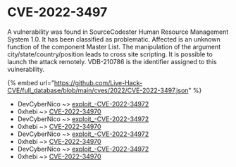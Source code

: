 # CVE-2022-3497

A vulnerability was found in SourceCodester Human Resource Management System 1.0. It has been classified as problematic. Affected is an unknown function of the component Master List. The manipulation of the argument city/state/country/position leads to cross site scripting. It is possible to launch the attack remotely. VDB-210786 is the identifier assigned to this vulnerability.

{% embed url="https://github.com/Live-Hack-CVE/full_database/blob/main/cves/2022/CVE-2022-3497.json" %}


* DevCyberNico ~> [exploit_-CVE-2022-34972](https://www.alice-snow.ru/2022/database/cve-2022-3497/exploit_-cve-2022-34972-devcybernico)
* 0xhebi ~> [CVE-2022-34970](https://www.alice-snow.ru/2022/database/cve-2022-3497/cve-2022-34970-0xhebi)
* DevCyberNico ~> [exploit_-CVE-2022-34972](https://www.alice-snow.ru/2022/database/cve-2022-3497/exploit_-cve-2022-34972-devcybernico)
* 0xhebi ~> [CVE-2022-34970](https://www.alice-snow.ru/2022/database/cve-2022-3497/cve-2022-34970-0xhebi)
* DevCyberNico ~> [exploit_-CVE-2022-34972](https://www.alice-snow.ru/2022/database/cve-2022-3497/exploit_-cve-2022-34972-devcybernico)
* 0xhebi ~> [CVE-2022-34970](https://www.alice-snow.ru/2022/database/cve-2022-3497/cve-2022-34970-0xhebi)
* DevCyberNico ~> [exploit_-CVE-2022-34972](https://www.alice-snow.ru/2022/database/cve-2022-3497/exploit_-cve-2022-34972-devcybernico)
* 0xhebi ~> [CVE-2022-34970](https://www.alice-snow.ru/2022/database/cve-2022-3497/cve-2022-34970-0xhebi)